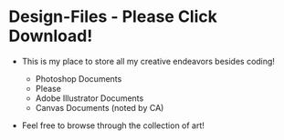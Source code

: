 # Design-Files - Please Click Download!
- This is my place to store all my creative endeavors besides coding!
  - Photoshop Documents
  - Please 
  - Adobe Illustrator Documents
  - Canvas Documents (noted by CA)

- Feel free to browse through the collection of art!
